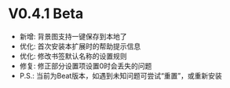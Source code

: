 # V0.4.1 Beta

- 新增: 背景图支持一键保存到本地了
- 优化: 首次安装本扩展时的帮助提示信息
- 优化: 修改书签默认名称的设置规则
- 修复: 修正部分设置项设置0时会丢失的问题
- P.S.: 当前为Beat版本，如遇到未知问题可尝试“重置”，或重新安装
